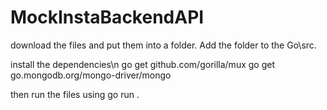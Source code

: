 # MockInstaBackendAPI

download the files and put them into a folder. Add the folder to the Go\src. 

install the dependencies\n
go get github.com/gorilla/mux
go get go.mongodb.org/mongo-driver/mongo

then run the files using 
go run .
